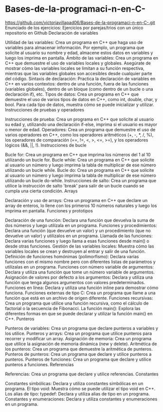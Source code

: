 # Bases-de-la-programaci-n-en-C-
https://github.com/victoriavillapad06/Bases-de-la-programaci-n-en-C-.git
Enunciado de los ejercicios: Ejercicios por parejas/trios con un único repositorio en Github
Declaración de variables

Utilidad de las variables: Crea un programa en C++ que haga uso de variables para almacenar información. Por ejemplo, un programa que solicite al usuario su nombre y edad, almacene estos datos en variables y luego los imprima en pantalla.
Ámbito de las variables: Crea un programa en C++ que demuestre el uso de variables locales y globales. Asegúrate de mostrar cómo las variables locales se limitan a su función respectiva, mientras que las variables globales son accesibles desde cualquier parte del código.
Sintaxis de declaración: Practica la declaración de variables en C++ en varios contextos: dentro de una función, fuera de las funciones (variables globales), dentro de un bloque (como dentro de un bucle o una declaración if), etc.
Tipos de datos: Crea un programa en C++ que demuestre el uso de varios tipos de datos en C++, como int, double, char, y bool. Para cada tipo de datos, muestra cómo se puede inicializar y utilizar.
Instrucciones de pruebas y operadores

Instrucciones de prueba: Crea un programa en C++ que solicite al usuario su edad y, utilizando una declaración if-else, imprima si el usuario es mayor o menor de edad.
Operadores: Crea un programa que demuestre el uso de varios operadores en C++, como los operadores aritméticos (+, -, *, /, %), los operadores de comparación (==, !=, <, >, <=, >=), y los operadores lógicos (&&, ||, !).
Instrucciones de bucle

Bucle for: Crea un programa en C++ que imprima los números del 1 al 10 utilizando un bucle for.
Bucle while: Crea un programa en C++ que solicite al usuario un número y luego imprima la tabla de multiplicar de ese número utilizando un bucle while.
Bucle do: Crea un programa en C++ que solicite al usuario un número y luego imprima la tabla de multiplicar de ese número utilizando un bucle do-while.
Instrucciones de salto: Crea un programa que utilice la instrucción de salto 'break' para salir de un bucle cuando se cumpla una cierta condición.
Arrays

Declaración y uso de arrays: Crea un programa en C++ que declare un array de enteros, lo llene con los primeros 10 números naturales y luego los imprima en pantalla.
Funciones y prototipos

Declaración de una función: Declara una función que devuelva la suma de dos números y luego utilízala en un programa.
Funciones y procedimientos: Declara una función (que devuelve un valor) y un procedimiento (que no devuelve un valor) y utilízalos en un programa.
Llamada de las funciones: Declara varias funciones y luego llama a esas funciones desde main() o desde otras funciones.
Gestión de las variables locales: Muestra cómo las variables locales se crean y destruyen al entrar y salir de una función.
Definición de funciones homónimas (polimorfismo): Declara varias funciones con el mismo nombre pero con diferentes listas de parámetros y utilízalas en un programa.
Funciones con número variable de argumentos: Declara y utiliza una función que tome un número variable de argumentos.
Asignación de valores por defecto a los argumentos: Declara y utiliza una función que tenga algunos argumentos con valores predeterminados.
Funciones en línea: Declara y utiliza una función inline para demostrar cómo funciona.
Funciones externas de tipo C: Crea un programa que llame a una función que está en un archivo de origen diferente.
Funciones recursivas: Crea un programa que utilice una función recursiva, como el cálculo de factorial o la secuencia de Fibonacci.
La función main(): Explora las diferentes formas en que se puede declarar y utilizar la función main() en C++.
Punteros

Punteros de variables: Crea un programa que declare punteros a variables y los utilice.
Punteros y arrays: Crea un programa que utilice punteros para recorrer y modificar un array.
Asignación de memoria: Crea un programa que utilice la asignación de memoria dinámica (new y delete).
Aritmética de los punteros: Crea un programa que demuestre la aritmética de punteros.
Punteros de punteros: Crea un programa que declare y utilice punteros a punteros.
Punteros de funciones: Crea un programa que declare y utilice punteros a funciones.
Referencias

Referencias: Crea un programa que declare y utilice referencias.
Constantes

Constantes simbólicas: Declara y utiliza constantes simbólicas en un programa.
El tipo void: Muestra cómo se puede utilizar el tipo void en C++.
Los alias de tipo: typedef: Declara y utiliza alias de tipo en un programa.
Constantes y enumeraciones: Declara y utiliza constantes y enumeraciones en un programa.
